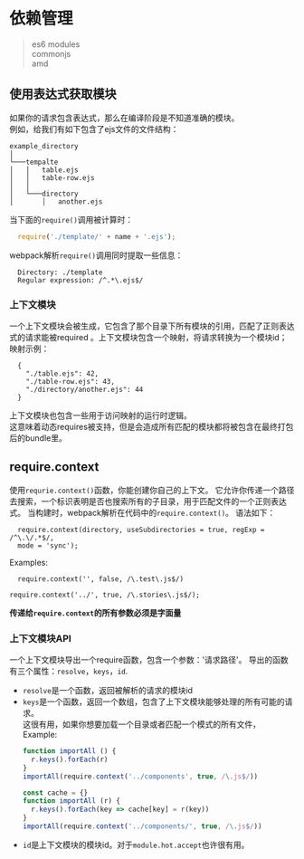# 依赖管理
> es6 modules  
commonjs  
amd 
## 使用表达式获取模块    
如果你的请求包含表达式，那么在编译阶段是不知道准确的模块。   
例如，给我们有如下包含了ejs文件的文件结构：  

```
example_directory  
│
└───tempalte
│   │   table.ejs
│   │   table-row.ejs
│   │
│   └───directory
│       │   another.ejs
```    
当下面的`require()`调用被计算时：
```javascript
  require('./template/' + name + '.ejs');
```    
webpack解析`require()`调用同时提取一些信息：
```
  Directory: ./template
  Regular expression: /^.*\.ejs$/
```
### 上下文模块    
一个上下文模块会被生成，它包含了那个目录下所有模块的引用，匹配了正则表达式的请求能被required 。上下文模块包含一个映射，将请求转换为一个模块id；
映射示例：
```
  {
    "./table.ejs": 42,
    "./table-row.ejs": 43,
    "./directory/another.ejs": 44
  }
```
上下文模块也包含一些用于访问映射的运行时逻辑。    
这意味着动态requires被支持，但是会造成所有匹配的模块都将被包含在最终打包后的bundle里。

## require.context
使用`requrie.context()`函数，你能创建你自己的上下文。
它允许你传递一个路径去搜索，一个标识表明是否也搜索所有的子目录，用于匹配文件的一个正则表达式。
当构建时，webpack解析在代码中的`require.context()`。
语法如下：    
```
  require.context(directory, useSubdirectories = true, regExp = /^\.\/.*$/,
  mode = 'sync');
```    
Examples:    

```    
  require.context('', false, /\.test\.js$/)
```        
```
require.context('../', true, /\.stories\.js$/);
```
**传递给`require.context`的所有参数必须是字面量**

### 上下文模块API    
一个上下文模块导出一个require函数，包含一个参数：'请求路径'。
导出的函数有三个属性：`resolve`，`keys`，`id`.    
- `resolve`是一个函数，返回被解析的请求的模块id
- `keys`是一个函数，返回一个数组，包含了上下文模块能够处理的所有可能的请求。    
这很有用，如果你想要加载一个目录或者匹配一个模式的所有文件，    
Example:    
  ```javascript
  function importAll () {
    r.keys().forEach(r)
  }
  importAll(require.context('../components', true, /\.js$/))
  ```    
  ```javascript
  const cache = {}
  function importAll (r) {
    r.keys().forEach(key => cache[key] = r(key))
  }
  importAll(require.context('../components/', true, /\.js$/))
  ```
- `id`是上下文模块的模块id。对于`module.hot.accept`也许很有用。


